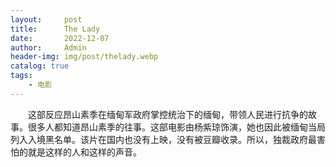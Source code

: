 ```yaml
---
layout:     post
title:      The Lady
date:       2022-12-07
author:     Admin
header-img: img/post/thelady.webp
catalog: true
tags:
    - 电影
---
```

&emsp;&emsp;这部反应昂山素季在缅甸军政府掌控统治下的缅甸，带领人民进行抗争的故事。很多人都知道昂山素季的往事。这部电影由杨紫琼饰演，她也因此被缅甸当局列入入境黑名单。该片在国内也没有上映，没有被豆瓣收录。所以，独裁政府最害怕的就是这样的人和这样的声音。

